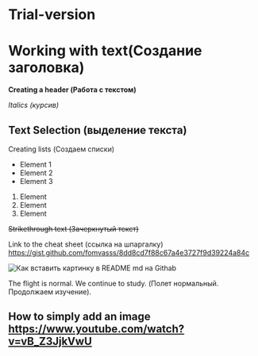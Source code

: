 # Trial-version

# Working with text(Создание заголовка)

**Creating a header  (Работа с текстом)**

*Italics (курсив)*

## Text Selection (выделение текста)

Creating lists (Создаем списки)
* Element 1
* Element 2
* Element 3

1. Element
2. Element
3. Element

~~Strikethrough text (Зачеркнутый текст)~~

Link to the cheat sheet (ссылка на шпаргалку) https://gist.github.com/fomvasss/8dd8cd7f88c67a4e3727f9d39224a84c

![Как вставить картинку в README md на Githab](https://user-images.githubusercontent.com/109690127/180527006-ac9ba7a1-121e-4201-8c3f-3138d261c308.jpg)


The flight is normal. We continue to study. (Полет нормальный. Продолжаем изучение).
## How to simply add an image https://www.youtube.com/watch?v=vB_Z3JjkVwU
